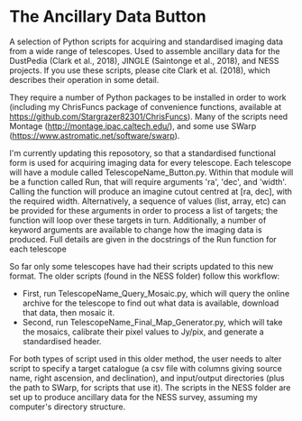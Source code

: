 # The Ancillary Data Button

A selection of Python scripts for acquiring and standardised imaging data from a wide range of telescopes. Used to assemble ancillary data for the DustPedia (Clark et al., 2018), JINGLE (Saintonge et al., 2018), and NESS projects. If you use these scripts, please cite Clark et al. (2018), which describes their operation in some detail.

They require a number of Python packages to be installed in order to work (including my ChrisFuncs package of convenience functions, available at https://github.com/Stargrazer82301/ChrisFuncs). Many of the scripts need Montage (http://montage.ipac.caltech.edu/), and some use SWarp (https://www.astromatic.net/software/swarp).

I'm currently updating this reposotory, so that a standardised functional form is used for acquiring imaging data for every telescope. Each telescope will have a module called TelescopeName_Button.py. Within that module will be a function called Run, that will require arguments 'ra', 'dec', and 'width'. Calling the function will produce an imagine cutout centred at [ra, dec], with the required width. Alternatively, a sequence of values (list, array, etc) can be provided for these arguments in order to process a list of targets; the function will loop over these targets in turn. Additionally, a number of keyword arguments are available to change how the imaging data is produced. Full details are given in the docstrings of the Run function for each telescope 

So far only some telescopes have had their scripts updated to this new format. The older scripts (found in the NESS folder) follow this workflow:
 - First, run TelescopeName_Query_Mosaic.py, which will query the online archive for the telescope to find out what data is available, download that data, then mosaic it. 
 - Second, run TelescopeName_Final_Map_Generator.py, which will take the mosaics, calibrate their pixel values to Jy/pix, and generate a standardised header. 
 
For both types of script used in this older method, the user needs to alter script to specify a target catalogue (a csv file with columns giving source name, right ascension, and declination), and input/output directories (plus the path to SWarp, for scripts that use it). The scripts in the NESS folder are set up to produce ancillary data for the NESS survey, assuming my computer's directory structure.
